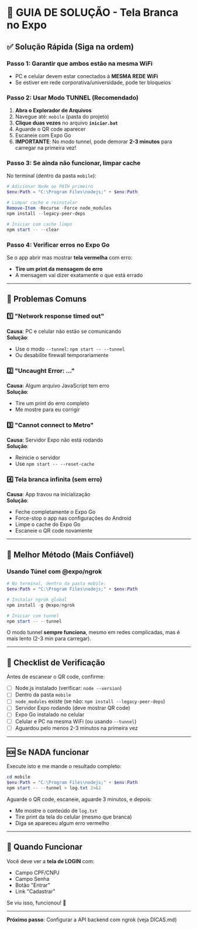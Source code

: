 # 🚨 GUIA DE SOLUÇÃO - Tela Branca no Expo

## ✅ Solução Rápida (Siga na ordem)

### **Passo 1: Garantir que ambos estão na mesma WiFi**
- PC e celular devem estar conectados à **MESMA REDE WiFi**
- Se estiver em rede corporativa/universidade, pode ter bloqueios

### **Passo 2: Usar Modo TUNNEL (Recomendado)**

1. **Abra o Explorador de Arquivos**
2. Navegue até: `mobile` (pasta do projeto)
3. **Clique duas vezes** no arquivo **`iniciar.bat`**
4. Aguarde o QR code aparecer
5. Escaneie com Expo Go
6. **IMPORTANTE**: No modo tunnel, pode demorar **2-3 minutos** para carregar na primeira vez!

### **Passo 3: Se ainda não funcionar, limpar cache**

No terminal (dentro da pasta `mobile`):

```powershell
# Adicionar Node ao PATH primeiro
$env:Path = "C:\Program Files\nodejs;" + $env:Path

# Limpar cache e reinstalar
Remove-Item -Recurse -Force node_modules
npm install --legacy-peer-deps

# Iniciar com cache limpo
npm start -- --clear
```

### **Passo 4: Verificar erros no Expo Go**

Se o app abrir mas mostrar **tela vermelha** com erro:
- **Tire um print da mensagem de erro**
- A mensagem vai dizer exatamente o que está errado

---

## 🔧 Problemas Comuns

### 1️⃣ "Network response timed out"
**Causa**: PC e celular não estão se comunicando  
**Solução**: 
- Use o modo `--tunnel`: `npm start -- --tunnel`
- Ou desabilite firewall temporariamente

### 2️⃣ "Uncaught Error: ..."
**Causa**: Algum arquivo JavaScript tem erro  
**Solução**: 
- Tire um print do erro completo
- Me mostre para eu corrigir

### 3️⃣ "Cannot connect to Metro"
**Causa**: Servidor Expo não está rodando  
**Solução**: 
- Reinicie o servidor
- Use `npm start -- --reset-cache`

### 4️⃣ Tela branca infinita (sem erro)
**Causa**: App travou na inicialização  
**Solução**:
- Feche completamente o Expo Go
- Force-stop o app nas configurações do Android
- Limpe o cache do Expo Go
- Escaneie o QR code novamente

---

## 🎯 Melhor Método (Mais Confiável)

### Usando Túnel com @expo/ngrok

```powershell
# No terminal, dentro da pasta mobile:
$env:Path = "C:\Program Files\nodejs;" + $env:Path

# Instalar ngrok global
npm install -g @expo/ngrok

# Iniciar com tunnel
npm start -- --tunnel
```

O modo tunnel **sempre funciona**, mesmo em redes complicadas, mas é mais lento (2-3 min para carregar).

---

## 📱 Checklist de Verificação

Antes de escanear o QR code, confirme:

- [ ] Node.js instalado (verificar: `node --version`)
- [ ] Dentro da pasta `mobile`
- [ ] `node_modules` existe (se não: `npm install --legacy-peer-deps`)
- [ ] Servidor Expo rodando (deve mostrar QR code)
- [ ] Expo Go instalado no celular
- [ ] Celular e PC na mesma WiFi (ou usando `--tunnel`)
- [ ] Aguardou pelo menos 2-3 minutos na primeira vez

---

## 🆘 Se NADA funcionar

Execute isto e me mande o resultado completo:

```powershell
cd mobile
$env:Path = "C:\Program Files\nodejs;" + $env:Path
npm start -- --tunnel > log.txt 2>&1
```

Aguarde o QR code, escaneie, aguarde 3 minutos, e depois:
- Me mostre o conteúdo de `log.txt`
- Tire print da tela do celular (mesmo que branca)
- Diga se apareceu algum erro vermelho

---

## 🎉 Quando Funcionar

Você deve ver a **tela de LOGIN** com:
- Campo CPF/CNPJ
- Campo Senha  
- Botão "Entrar"
- Link "Cadastrar"

Se viu isso, funcionou! 🚀

---

**Próximo passo**: Configurar a API backend com ngrok (veja DICAS.md)
